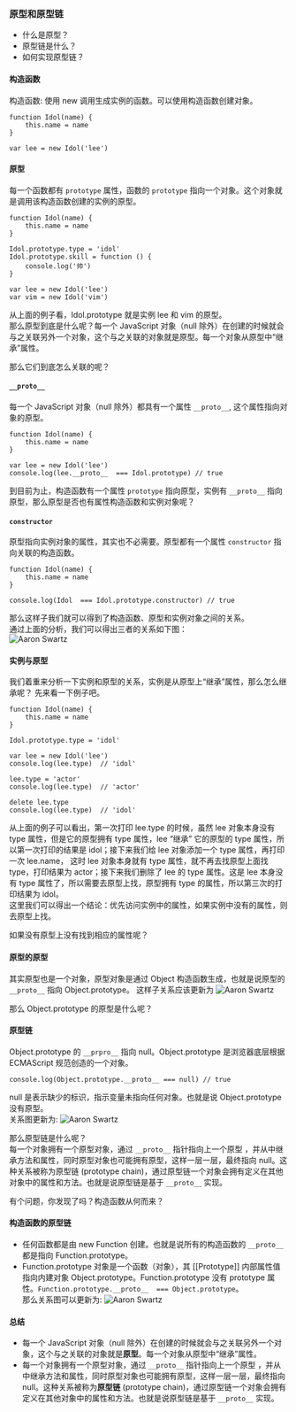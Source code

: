 ### 原型和原型链
- 什么是原型？
- 原型链是什么？
- 如何实现原型链？

#### 构造函数
构造函数: 使用 new 调用生成实例的函数。可以使用构造函数创建对象。
```
function Idol(name) {
    this.name = name
}

var lee = new Idol('lee')
```

#### 原型
每一个函数都有 `prototype` 属性，函数的 `prototype` 指向一个对象。这个对象就是调用该构造函数创建的实例的原型。
```
function Idol(name) {
    this.name = name
}

Idol.prototype.type = 'idol'
Idol.prototype.skill = function () {
    console.log('帅')
}

var lee = new Idol('lee')
var vim = new Idol('vim')
```
从上面的例子看，Idol.prototype 就是实例 lee 和 vim 的原型。  
那么原型到底是什么呢？每一个 JavaScript 对象（null 除外）在创建的时候就会与之关联另外一个对象，这个与之关联的对象就是原型。每一个对象从原型中“继承”属性。  

那么它们到底怎么关联的呢？

####  `__proto__`
每一个 JavaScript 对象（null 除外）都具有一个属性 `__proto__`, 这个属性指向对象的原型。
```
function Idol(name) {
    this.name = name
}

var lee = new Idol('lee')
console.log(lee.__proto__  === Idol.prototype) // true
```
到目前为止，构造函数有一个属性 `prototype` 指向原型，实例有 `__proto__` 指向原型，那么原型是否也有属性构造函数和实例对象呢？

####  `constructor`
原型指向实例对象的属性，其实也不必需要。原型都有一个属性 `constructor` 指向关联的构造函数。
```
function Idol(name) {
    this.name = name
}

console.log(Idol  === Idol.prototype.constructor) // true
```
那么这样子我们就可以得到了构造函数、原型和实例对象之间的关系。  
通过上面的分析，我们可以得出三者的关系如下图：  
![Aaron Swartz](https://raw.githubusercontent.com/songyp428/photo/master/ret/prototype1.png)
 
#### 实例与原型
我们着重来分析一下实例和原型的关系，实例是从原型上“继承”属性，那么怎么继承呢？
先来看一下例子吧。
```
function Idol(name) {
    this.name = name
}

Idol.prototype.type = 'idol'

var lee = new Idol('lee')
console.log(lee.type)  // 'idol'

lee.type = 'actor'
console.log(lee.type)  // 'actor'

delete lee.type
console.log(lee.type)  // 'idol'

```
从上面的例子可以看出，第一次打印 lee.type 的时候，虽然 lee 对象本身没有 type 属性，但是它的原型拥有 type 属性，lee “继承” 它的原型的 type 属性，所以第一次打印的结果是 idol；接下来我们给 lee 对象添加一个 type 属性，再打印一次 lee.name， 这时 lee 对象本身就有 type 属性，就不再去找原型上面找 type，打印结果为 actor；接下来我们删除了 lee 的 type 属性。这是 lee 本身没有 type 属性了，所以需要去原型上找，原型拥有 type 的属性，所以第三次的打印结果为 idol。  
这里我们可以得出一个结论：优先访问实例中的属性，如果实例中没有的属性，则去原型上找。

如果没有原型上没有找到相应的属性呢？

#### 原型的原型
其实原型也是一个对象，原型对象是通过 Object 构造函数生成，也就是说原型的 `__proto__` 指向 Object.prototype。
这样子关系应该更新为
![Aaron Swartz](https://raw.githubusercontent.com/songyp428/photo/master/ret/prototype2.png)

那么 Object.prototype 的原型是什么呢？

#### 原型链
Object.prototype 的 `__prpro__` 指向 null。Object.prototype 是浏览器底层根据 ECMAScript 规范创造的一个对象。
```
console.log(Object.prototype.__proto__ === null) // true
```
null 是表示缺少的标识，指示变量未指向任何对象。也就是说 Object.prototype 没有原型。  
关系图更新为:
![Aaron Swartz](https://raw.githubusercontent.com/songyp428/photo/master/ret/prototype3.png)

那么原型链是什么呢？  
每一个对象拥有一个原型对象，通过 `__proto__` 指针指向上一个原型 ，并从中继承方法和属性，同时原型对象也可能拥有原型，这样一层一层，最终指向 null。这种关系被称为原型链 (prototype chain)，通过原型链一个对象会拥有定义在其他对象中的属性和方法。也就是说原型链是基于 `__proto__` 实现。

有个问题，你发现了吗？构造函数从何而来？

#### 构造函数的原型链
- 任何函数都是由 new Function 创建。也就是说所有的构造函数的 `__proto__` 都是指向 Function.prototype。  
- Function.prototype 对象是一个函数（对象），其 [[Prototype]] 内部属性值指向内建对象 Object.prototype。Function.prototype 没有 prototype 属性。`Function.prototype.__proto__  === Object.prototype`。  
那么关系图可以更新为: 
![Aaron Swartz](https://raw.githubusercontent.com/songyp428/photo/master/ret/prototype5.png)

#### 总结
- 每一个 JavaScript 对象（null 除外）在创建的时候就会与之关联另外一个对象，这个与之关联的对象就是**原型**。每一个对象从原型中“继承”属性。 
- 每一个对象拥有一个原型对象，通过 `__proto__` 指针指向上一个原型 ，并从中继承方法和属性，同时原型对象也可能拥有原型，这样一层一层，最终指向 null。这种关系被称为**原型链** (prototype chain)，通过原型链一个对象会拥有定义在其他对象中的属性和方法。也就是说原型链是基于 `__proto__` 实现。

